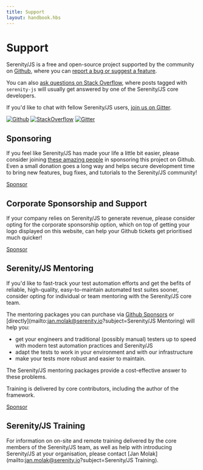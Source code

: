 ```yaml
---
title: Support
layout: handbook.hbs
---
```


# Support

Serenity/JS is a free and open-source project supported by the community on [Github](https://github.com/jan-molak/serenity-js), where you can [report a bug or suggest a feature](/contributing.html).

You can also [ask questions on Stack Overflow](http://stackoverflow.com/questions/tagged/serenity-js),
where posts tagged with `serenity-js` will usually get answered by one of the Serenity/JS
core developers.

If you'd like to chat with fellow Serenity/JS users, [join us on Gitter](https://gitter.im/serenity-js/Lobby).

[![Github](https://img.shields.io/badge/github-serenity--js-yellow?logo=github)](https://github.com/serenity-js/serenity-js)
[![StackOverflow](https://img.shields.io/badge/stackoverflow-serenity--js-important?logo=stackoverflow)](https://stackoverflow.com/questions/tagged/serenity-js)
[![Gitter](https://badges.gitter.im/serenity-js/Lobby.svg)](https://gitter.im/serenity-js/Lobby)

## Sponsoring

If you feel like Serenity/JS has made your life a little bit easier, please consider joining [these amazing people](/community/sponsors.html) in sponsoring this project on Github.
Even a small donation goes a long way and helps secure development time to bring new features, bug fixes, and tutorials to the Serenity/JS community!

<a class="github-button" href="https://github.com/sponsors/serenity-js" data-icon="octicon-heart" data-size="large" aria-label="Sponsor Serenity/JS on GitHub">Sponsor</a>

## Corporate Sponsorship and Support

If your company relies on Serenity/JS to generate revenue, please consider opting for the corporate sponsorship option,
which on top of getting your logo displayed on this website, can help your Github tickets get prioritised much quicker!

<a class="github-button" href="https://github.com/sponsors/serenity-js" data-icon="octicon-heart" data-size="large" aria-label="Sponsor Serenity/JS on GitHub">Sponsor</a>

## Serenity/JS Mentoring

If you'd like to fast-track your test automation efforts and get the befits of reliable, high-quality, easy-to-maintain automated test suites sooner,
consider opting for individual or team mentoring with the Serenity/JS core team.

The mentoring packages you can purchase via [Github Sponsors](https://github.com/sponsors/serenity-js) or [directly](mailto:jan.molak@serenity.io?subject=Serenity/JS Mentoring) will help you:
- get your engineers and traditional (possibly manual) testers up to speed with modern test automation practices and Serenity/JS
- adapt the tests to work in your environment and with our infrastructure
- make your tests more robust and easier to maintain.

The Serenity/JS mentoring packages provide a cost-effective answer to these problems.

Training is delivered by core contributors, including the author of the framework.

<a class="github-button" href="https://github.com/sponsors/serenity-js" data-icon="octicon-heart" data-size="large" aria-label="Sponsor Serenity/JS on GitHub">Sponsor</a>


## Serenity/JS Training

For information on on-site and remote training delivered by the core members of the Serenity/JS team, as well as help with introducing Serenity/JS at your organisation, please contact [Jan Molak](mailto:jan.molak@serenity.io?subject=Serenity/JS Training). 
